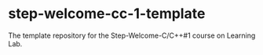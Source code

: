 # step-welcome-cc-1-template
The template repository for the Step-Welcome-C/C++#1 course on Learning Lab.
